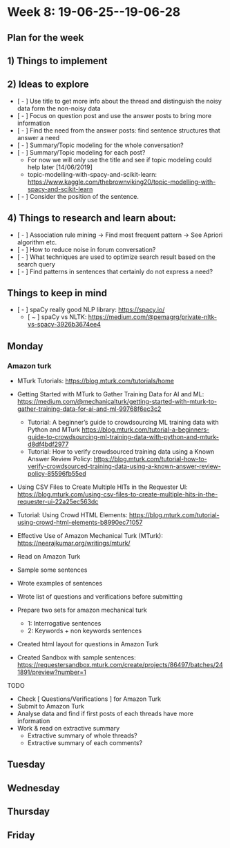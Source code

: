 # Week 8: 19-06-25--19-06-28

## **Plan for the week**

## 1) Things to implement

## 2) **Ideas to explore**

- [ - ] Use title to get more info about the thread and distinguish the noisy data form the non-noisy data
- [ - ] Focus on question post and use the answer posts to bring more information
- [ - ] Find the need from the answer posts: find sentence structures that answer a need
- [ - ] Summary/Topic modeling for the whole conversation? 
- [ - ] Summary/Topic modeling for each post?
  - For now we will only use the title and see if topic modeling could help later [14/06/2019] 
  - topic-modelling-with-spacy-and-scikit-learn: https://www.kaggle.com/thebrownviking20/topic-modelling-with-spacy-and-scikit-learn
- [ - ] Consider the position of the sentence.

## 4) **Things to research and learn about**:

- [ - ] Association rule mining -> Find most frequent pattern -> See Apriori algorithm etc.
- [ - ] How to reduce noise in forum conversation?
- [ - ] What techniques are used to optimize search result based on the search query
- [ - ] Find patterns in sentences that certainly do not express a need?

## **Things to keep in mind**

- [ - ] spaCy really good NLP library: https://spacy.io/
  - [ ~ ] spaCy vs NLTK: https://medium.com/@pemagrg/private-nltk-vs-spacy-3926b3674ee4
  
## Monday

### Amazon turk

- MTurk Tutorials: https://blog.mturk.com/tutorials/home
- Getting Started with MTurk to Gather Training Data for AI and ML: https://medium.com/@mechanicalturk/getting-started-with-mturk-to-gather-training-data-for-ai-and-ml-99768f6ec3c2
  - Tutorial: A beginner’s guide to crowdsourcing ML training data with Python and MTurk https://blog.mturk.com/tutorial-a-beginners-guide-to-crowdsourcing-ml-training-data-with-python-and-mturk-d8df4bdf2977
  - Tutorial: How to verify crowdsourced training data using a Known Answer Review Policy: https://blog.mturk.com/tutorial-how-to-verify-crowdsourced-training-data-using-a-known-answer-review-policy-85596fb55ed
- Using CSV Files to Create Multiple HITs in the Requester UI: https://blog.mturk.com/using-csv-files-to-create-multiple-hits-in-the-requester-ui-22a25ec563dc
- Tutorial: Using Crowd HTML Elements: https://blog.mturk.com/tutorial-using-crowd-html-elements-b8990ec71057
- Effective Use of Amazon Mechanical Turk (MTurk): https://neerajkumar.org/writings/mturk/

- Read on Amazon Turk
- Sample some sentences
- Wrote examples of sentences
- Wrote list of questions and verifications before submitting 
- Prepare two sets for amazon mechanical turk
  - 1: Interrogative sentences
  - 2: Keywords + non keywords sentences
- Created html layout for questions in Amazon Turk
- Created Sandbox with sample sentences: https://requestersandbox.mturk.com/create/projects/86497/batches/241891/preview?number=1

TODO 

- Check [ Questions/Verifications ] for Amazon Turk
- Submit to Amazon Turk
- Analyse data and find if first posts of each threads have more information
- Work & read on extractive summary
  - Extractive summary of whole threads?
  - Extractive summary of each comments?

## Tuesday

## Wednesday

## Thursday

## Friday
